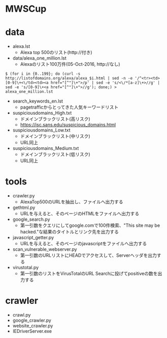 # MWSCup

# data
* alexa.lst
    * Alexa top 500のリスト(http://付き)
* data/alexa\_one\_million.lst
    * Alexaのリスト100万件(05-Oct-2016, http://なし)
```
$ (for i in {0..199}; do (curl -s http://listofdomains.org/alexa/alexa_$i.html | sed -n -e '/^<tr><td>[0-9]\+<\/td><td><a href="[^"]\+">/p' | sed -e 's/<\/*[a-z]\+>//g' | sed -e 's/[0-9]\+<a href="[^"]\+">//g'); done;) > alexa_one_million.lst
```
* search\_keywords\_en.lst
    * pagetrafficからとってきた人気キーワードリスト
* suspiciousdomains\_High.txt
    * ドメインブラックリスト(高リスク)
    * https://isc.sans.edu/suspicious_domains.html
* suspiciousdomains\_Low.txt
    * ドメインブラックリスト(中リスク)
    * URL同上
* suspiciousdomains\_Medium.txt
    * ドメインブラックリスト(低リスク)
    * URL同上

# tools
* crawler.py
    * AlexaTop500のURLを抽出し、ファイルへ出力する
* gethtml.py
    * URLを与えると、そのページのHTMLをファイルへ出力する
* google\_search.py
    * 第一引数をクエリにしてgoogle.comで100件検索、"This site may be hacked."な結果のタイトルとリンク先を出力する
* javascript\_getter.py
    * URLを与えると、そのベージのjavascriptをファイルへ出力する
* scan\_vulnerable\_webserver.py
    * 第一引数のURLリストにHEADでアクセスして、Serverヘッダを出力する
* virustotal.py
    * 第一引数のリストをVirusTotalのURL Searchに投げてpositiveの数を出力する

# crawler
* crawl.py
* google_crawler.py
* website_crawler.py
* IEDriverServer.exe
